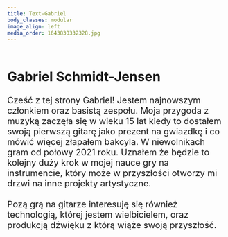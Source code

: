 ```yaml
---
title: Text-Gabriel
body_classes: modular
image_align: left
media_order: 1643830332328.jpg
---
```


<div class="text-Gabriel">
<h2>Gabriel Schmidt-Jensen</h2>
Cześć z tej strony Gabriel! Jestem najnowszym członkiem oraz basistą zespołu. Moja przygoda z muzyką zaczęła się w wieku 15 lat kiedy to dostałem swoją pierwszą gitarę jako prezent na gwiazdkę i co mówić więcej złapałem bakcyla. W niewolnikach gram od połowy 2021 roku. Uznałem że będzie to kolejny duży krok w mojej nauce gry na instrumencie, który może w przyszłości otworzy mi drzwi na inne projekty artystyczne. 
<br><br>
Pozą grą na gitarze interesuję się również technologią, której jestem wielbicielem, oraz produkcją dźwięku z którą wiąże swoją przyszłość.

</div>
<style>
    .text-Gabriel{
        font-size: 20px;
        margin-top: 3em;
    
}
</style>